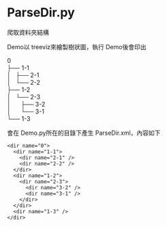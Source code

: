 # ParseDir.py
爬取資料夾結構

Demo以 treeviz來繪製樹狀圖，執行 Demo後會印出

0  
├── 1-1  
│   ├── 2-1  
│   └── 2-2  
├── 1-2  
│   └── 2-3  
│       ├── 3-2  
│       └── 3-1  
└── 1-3

會在 Demo.py所在的目錄下產生 ParseDir.xml，內容如下

```
<dir name="0">
  <dir name="1-1">
    <dir name="2-1" />
    <dir name="2-2" />
  </dir>
  <dir name="1-2">
    <dir name="2-3">
      <dir name="3-2" />
      <dir name="3-1" />
    </dir>
  </dir>
  <dir name="1-3" />
</dir>
```
